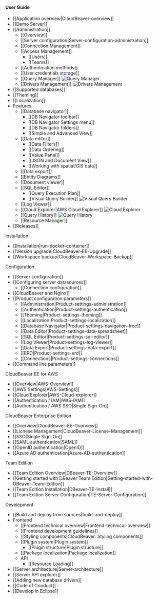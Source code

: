 #### User Guide  

- [[Application overview|CloudBeaver-overview]]
- [[Demo Server]]
- [[Administration]]
   - [[Overview]]
   - [[Server configuration|Server-configuration-administration]]
   - [[Connection Management]]
   - [[Access Management]]
     - [[Users]]
     - [[Teams]]
   - [[Authentication methods]]
   - [[User credentials storage]]
   - [[Query Manager]] ![Query Manager](https://github.com/dbeaver/cloudbeaver/wiki/images/commercial.png)
   - [[Drivers Management]] ![Drivers Management](https://github.com/dbeaver/cloudbeaver/wiki/images/commercial.png)
- [[Supported databases]]
- [[Theming]]
- [[Localization]]
- Features
   - [[Database navigator]]
     - [[DB Navigator toolbar]]
     - [[DB Navigator Settings menu]]
     - [[DB Navigator folders]]
     - [[Simple and Advanced View]]
   - [[Data editor]]
     - [[Data Filters]]
     - [[Data Ordering]]
     - [[Value Panel]]
     - [[JSON and Document View]] 
     - [[Working with spatial/GIS data]] <!--CMD:SKIP-->
   - [[Data export]]
   - [[Entity Diagrams]] 
   - [[Document viewer]]
   - [[SQL Editor]]
     - [[Query Execution Plan]]
     - [[Visual Query Builder]] ![Visual Query Builder](https://github.com/dbeaver/cloudbeaver/wiki/images/commercial.png)
   - [[Log Viewer]]
   - [[Cloud Explorer|AWS Cloud Explorer]]  <!--CMD:SKIP--> ![Cloud Explorer](https://github.com/dbeaver/cloudbeaver/wiki/images/commercial.png)
   - [[Query History]] ![Query History](https://github.com/dbeaver/cloudbeaver/wiki/images/commercial.png)
   - [[Resource Manager]]
- [[Releases]] <!-- CMD:SKIP -->

Installation  

- [[Installation|run-docker-container]]
- [[Version upgrade|CloudBeaver-EE-Upgrade]]
- [[Workspace backup|CloudBeaver-Workspace-Backup]]

Configuration   

- [[Server configuration]]
- [[Configuring server datasources]]
   - [[Connection configuration]] 
- [[CloudBeaver and Nginx]]
- [[Product configuration parameters]]
   - [[Administration|Product-settings-administration]]
   - [[Authentication|Product-settings-authentication]]
   - [[Theming|Product-settings-theming]]
   - [[Localization|Product-settings-localization]]
   - [[Database Navigator|Product-settings-navigation-tree]]
   - [[Data Editor|Product-settings-data-spreadsheet]]
   - [[SQL Editor|Product-settings-sql-editor]]
   - [[Log Viewer|Product-settings-log-viewer]]
   - [[Data Export|Product-settings-data-export]]
   - [[ERD|Product-settings-erd]]
   - [[Connections|Product-settings-connections]]
- [[Command line parameters]]

CloudBeaver EE for AWS
- [[Overview|AWS-Overview]]
- [[AWS Settings|AWS-Settings]]
- [[Cloud Explorer|AWS-Cloud-explorer]]
- [[Authentication / IAM|AWS-IAM]]
- [[Authentication / AWS SSO|Single Sign-On]]

CloudBeaver Enterprise Edition
- [[Overview|CloudBeaver-EE-Overview]]
- [[Licnese Management|CloudBeaver-License-Management]]
- [[SSO|Single Sign-On]]
- [[SAML authentication|SAML]]
- [[OpenID authentication|OpenID]]
- [[Azure AD authentication|Azure-AD-authentication]]

Team Edition

- [[Team Edition Overview|DBeaver-TE-Overview]]
- [[Getting started with DBeaver Team Edition|Getting-started-with-DBeaver-Team-Edition]]
- [[Team Edition Installation|DBeaver-TE-Install]]
- [[Team Edition Server Configuration|TE-Server-Configuration]]


Development <!--CMD:SKIP-->

- [[Build and deploy from sources|build-and-deploy]] <!--CMD:SKIP-->
- Frontend <!--CMD:SKIP-->
  - [[Frontend technical overview|Frontend-technical-overview]] <!--CMD:SKIP-->
  - [[Frontend development guidelines]] <!--CMD:SKIP-->
  - [[Styling components|CloudBeaver: Styling components]] <!--CMD:SKIP-->
  - [[Plugin system|Plugin system]] <!--CMD:SKIP-->
    - [[Plugin structure|Plugin structure]] <!--CMD:SKIP-->
  - [[Package localization|Package localization]] <!--CMD:SKIP-->
  - API <!--CMD:SKIP-->
    - [[Resource Loading]] <!--CMD:SKIP-->
- [[Server architecture|Server-architecture]] <!--CMD:SKIP-->
- [[Server API explorer]] <!--CMD:SKIP-->
- [[Adding new database drivers]] <!--CMD:SKIP-->
- [[Code of Conduct]] <!--CMD:SKIP-->
- [[Develop in Eclipse]] <!--CMD:SKIP-->
